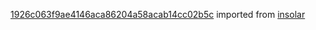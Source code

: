 [1926c063f9ae4146aca86204a58acab14cc02b5c](https://github.com/insolar/insolar/commit/1926c063f9ae4146aca86204a58acab14cc02b5c) imported from [insolar](https://github.com/insolar/insolar)
